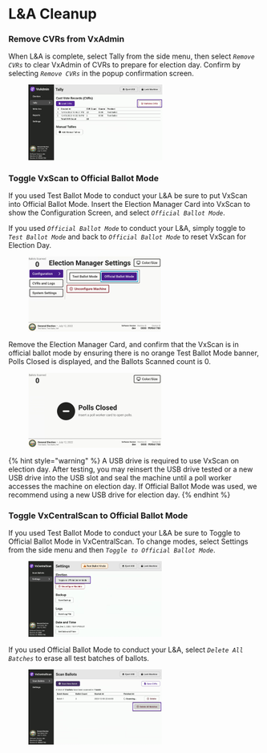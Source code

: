 # L\&A Cleanup

### Remove CVRs from VxAdmin

When L\&A is complete, select Tally from the side menu, then select _`Remove CVRs`_ to clear VxAdmin of CVRs to prepare for election day. Confirm by selecting _`Remove CVRs`_ in the popup confirmation screen.

<figure><img src="../.gitbook/assets/image (22).png" alt="" width="267"><figcaption></figcaption></figure>

### Toggle VxScan to Official Ballot Mode

If you used Test Ballot Mode to conduct your L\&A be sure to put VxScan into Official Ballot Mode. Insert the Election Manager Card into VxScan to show the Configuration Screen, and select _`Official Ballot Mode`_.

If you used _`Official Ballot Mode`_ to conduct your L\&A, simply toggle to _`Test Ballot Mode`_ and back to _`Official Ballot Mode`_ to reset VxScan for Election Day.

<figure><img src="../.gitbook/assets/image (23).png" alt="" width="264"><figcaption></figcaption></figure>

Remove the Election Manager Card, and confirm that the VxScan is in official ballot mode by ensuring there is no orange Test Ballot Mode banner, Polls Closed is displayed, and the Ballots Scanned count is 0.

<figure><img src="../.gitbook/assets/image (24).png" alt="" width="265"><figcaption></figcaption></figure>

{% hint style="warning" %}
A USB drive is required to use VxScan on election day. After testing, you may reinsert the USB drive tested or a new USB drive into the USB slot and seal the machine until a poll worker accesses the machine on election day. If Official Ballot Mode was used, we recommend using a new USB drive for election day.&#x20;
{% endhint %}

### Toggle VxCentralScan to Official Ballot Mode

If you used Test Ballot Mode to conduct your L\&A be sure to Toggle to Official Ballot Mode in VxCentralScan. To change modes, select Settings from the side menu and then _`Toggle to Official Ballot Mode`_.

<figure><img src="../.gitbook/assets/image (25).png" alt="" width="266"><figcaption></figcaption></figure>

If you used Official Ballot Mode to conduct your L\&A, select _`Delete All Batches`_ to erase all test batches of ballots.

<figure><img src="../.gitbook/assets/image (865).png" alt="" width="266"><figcaption></figcaption></figure>

